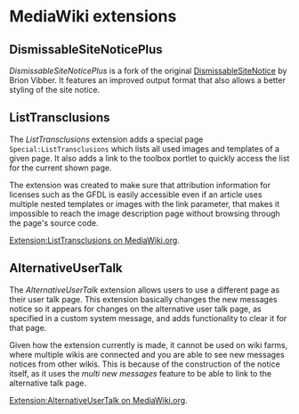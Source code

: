 # MediaWiki extensions

## DismissableSiteNoticePlus
*DismissableSiteNoticePlus* is a fork of the original [DismissableSiteNotice](http://mediawiki.org/wiki/Extension:DismissableSiteNotice) by Brion Vibber. It features an improved output format that also allows a better styling of the site notice.

## ListTransclusions
The *ListTransclusions* extension adds a special page `Special:ListTransclusions` which lists all used images and templates of a given page. It also adds a link to the toolbox portlet to quickly access the list for the current shown page.

The extension was created to make sure that attribution information for licenses such as the GFDL is easily accessible even if an article uses multiple nested templates or images with the link parameter, that makes it impossible to reach the image description page without browsing through the page's source code.

[Extension:ListTransclusions on MediaWiki.org](http://mediawiki.org/wiki/Extension:ListTransclusions).

## AlternativeUserTalk
The *AlternativeUserTalk* extension allows users to use a different page as their user talk page. This extension basically changes the new messages notice so it appears for changes on the alternative user talk page, as specified in a custom system message, and adds functionality to clear it for that page.

Given how the extension currently is made, it cannot be used on wiki farms, where multiple wikis are connected and you are able to see new messages notices from other wikis. This is because of the construction of the notice itself, as it uses the *multi new messages* feature to be able to link to the alternative talk page.

[Extension:AlternativeUserTalk on MediaWiki.org](http://www.mediawiki.org/wiki/Extension:AlternativeUserTalk).